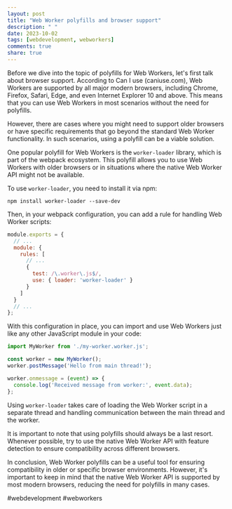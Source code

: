 ```yaml
---
layout: post
title: "Web Worker polyfills and browser support"
description: " "
date: 2023-10-02
tags: [webdevelopment, webworkers]
comments: true
share: true
---
```


Before we dive into the topic of polyfills for Web Workers, let's first talk about browser support. According to Can I use (caniuse.com), Web Workers are supported by all major modern browsers, including Chrome, Firefox, Safari, Edge, and even Internet Explorer 10 and above. This means that you can use Web Workers in most scenarios without the need for polyfills.

However, there are cases where you might need to support older browsers or have specific requirements that go beyond the standard Web Worker functionality. In such scenarios, using a polyfill can be a viable solution.

One popular polyfill for Web Workers is the `worker-loader` library, which is part of the webpack ecosystem. This polyfill allows you to use Web Workers with older browsers or in situations where the native Web Worker API might not be available.

To use `worker-loader`, you need to install it via npm:

```
npm install worker-loader --save-dev
```

Then, in your webpack configuration, you can add a rule for handling Web Worker scripts:

```javascript
module.exports = {
  // ...
  module: {
    rules: [
      // ...
      {
        test: /\.worker\.js$/,
        use: { loader: 'worker-loader' }
      }
    ]
  }
  // ...
};
```

With this configuration in place, you can import and use Web Workers just like any other JavaScript module in your code:

```javascript
import MyWorker from './my-worker.worker.js';

const worker = new MyWorker();
worker.postMessage('Hello from main thread!');

worker.onmessage = (event) => {
  console.log('Received message from worker:', event.data);
};
```

Using `worker-loader` takes care of loading the Web Worker script in a separate thread and handling communication between the main thread and the worker.

It is important to note that using polyfills should always be a last resort. Whenever possible, try to use the native Web Worker API with feature detection to ensure compatibility across different browsers.

In conclusion, Web Worker polyfills can be a useful tool for ensuring compatibility in older or specific browser environments. However, it's important to keep in mind that the native Web Worker API is supported by most modern browsers, reducing the need for polyfills in many cases.

#webdevelopment #webworkers